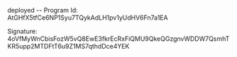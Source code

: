 deployed --
Program Id: AtGHfX5tfCe6NP1Syu7TQykAdLH1pv1yUdHV6Fn7a1EA

Signature: 4oVfMyWnCbisFozW5vQ8EwE3fkrEcRxFiQMU9QkeQGzgnvWDDW7QsmhTKR5upp2MTDFtT6u9Z1MS7qthdDce4YEK
